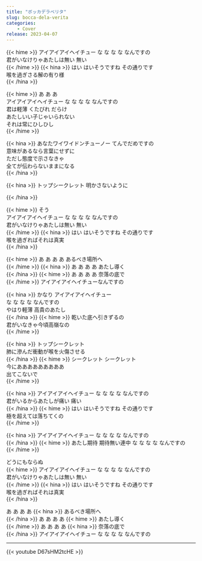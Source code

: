 ```yaml
---
title: "ボッカデラベリタ"
slug: bocca-dela-verita
categories:
    - Cover
release: 2023-04-07
---
```


{{< hime >}}
アイアイアイヘイチュー な な な な なんですの  
君がいなけりゃあたしは無い 無い  
{{< /hime >}}
{{< hina >}}
はい はいそうですね その通りです  
喉を過ぎさる解の有り様  
{{< /hina >}}

{{< hime >}}
あ あ あ  
アイアイアイヘイチュー な な な な なんですの  
君は軽薄 くたびれ だらけ  
あたしいい子じゃいられない  
それは常にひしひし  
{{< /hime >}}

{{< hina >}}
あなたワイワイドンチューノー てんでだめですの  
意味があるなら言葉にせずに  
ただし態度で示さなきゃ  
全てが伝わらないままになる  
{{< /hina >}}

{{< hina >}}
トップシークレット 明かさないように  

{{< /hina >}}

{{< hime >}}
そう  
アイアイアイヘイチュー な な な な なんですの  
君がいなけりゃあたしは無い 無い  
{{< /hime >}}
{{< hina >}}
はい はいそうですね その通りです  
喉を過ぎればそれは真実  
{{< /hina >}}

{{< hime >}}
あ あ あ あ あるべき場所へ  
{{< /hime >}}
{{< hina >}}
あ あ あ あ あたし導く  
{{< /hina >}}
{{< hime >}}
あ あ あ あ 奈落の底で  
{{< /hime >}}
アイアイアイヘイチューなんですの  

{{< hina >}}
かなり アイアイアイヘイチュー  
な な な な なんですの  
やはり軽薄 高貴のあたし  
{{< /hina >}}
{{< hime >}}
乾いた底へ引きずるの  
君がいなきゃ今頃高嶺なの  
{{< /hime >}}

{{< hina >}}
トップシークレット  
肺に滲んだ衝動が喉を火傷させる  
{{< /hina >}}
{{< hime >}}
シークレット シークレット  
今にあああああああああ  
出てこないで  
{{< /hime >}}

{{< hina >}}
アイアイアイヘイチュー な な な な なんですの  
君がいるからあたしが痛い 痛い  
{{< /hina >}}
{{< hime >}}
はい はいそうですね その通りです  
極を超えては落ちてくの  
{{< /hime >}}

{{< hina >}}
アイアイアイヘイチュー な な な な なんですの  
{{< /hina >}}
{{< hime >}}
あたし期待 期待無い連中 な な な な なんですの  
{{< /hime >}}

どうにもならぬ  
{{< hime >}}
アイアイアイヘイチュー な な な な なんですの  
君がいなけりゃあたしは無い 無い  
{{< /hime >}}
{{< hina >}}
はい はいそうですね その通りです  
喉を過ぎればそれは真実  
{{< /hina >}}

あ あ あ あ 
{{< hina >}}
あるべき場所へ  
{{< /hina >}}
あ あ あ あ 
{{< hime >}}
あたし導く  
{{< /hime >}}
あ あ あ あ 
{{< hina >}}
奈落の底で  
{{< /hina >}}
アイアイアイヘイチュー な な な な なんですの  

---

{{< youtube D67sHM2tcHE >}}